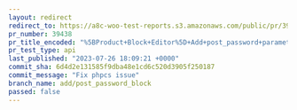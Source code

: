 ```yaml
---
layout: redirect
redirect_to: https://a8c-woo-test-reports.s3.amazonaws.com/public/pr/39438/api/index.html
pr_number: 39438
pr_title_encoded: "%5BProduct+Block+Editor%5D+Add+post_password+parameter+to+the+Woo+product+REST+api"
pr_test_type: api
last_published: "2023-07-26 18:09:21 +0000"
commit_sha: 6d4d2e131585f9dba48e1cd6c520d3905f250187
commit_message: "Fix phpcs issue"
branch_name: add/post_password_block
passed: false
---
```

